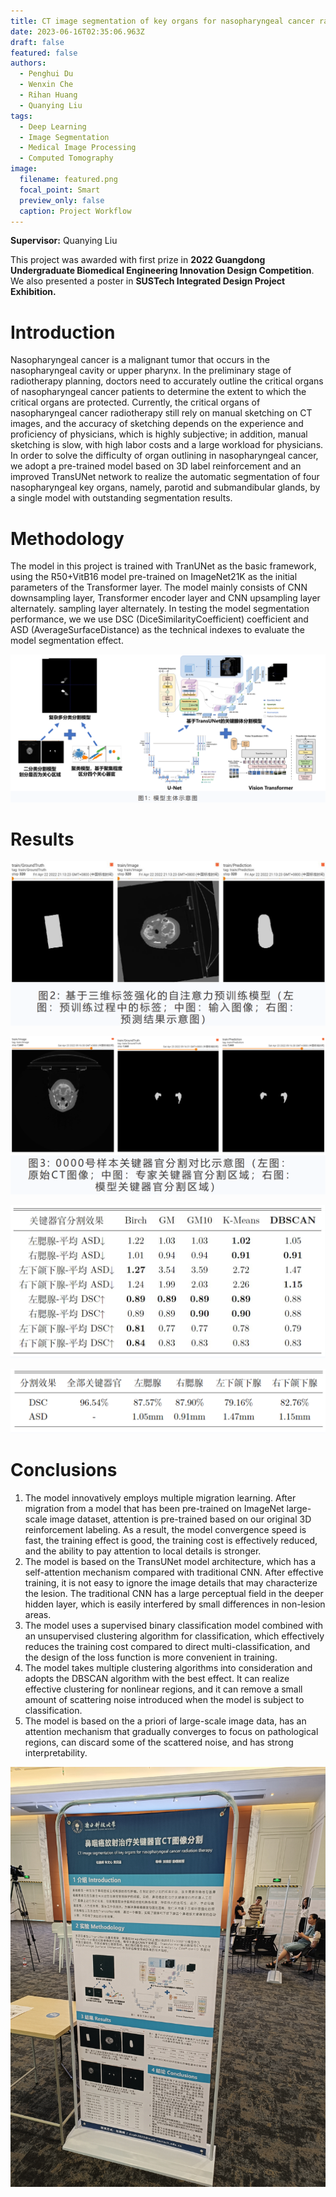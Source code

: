 ```yaml
---
title: CT image segmentation of key organs for nasopharyngeal cancer radiation therapy
date: 2023-06-16T02:35:06.963Z
draft: false
featured: false
authors:
  - Penghui Du
  - Wenxin Che
  - Rihan Huang
  - Quanying Liu
tags:
  - Deep Learning
  - Image Segmentation
  - Medical Image Processing
  - Computed Tomography
image:
  filename: featured.png
  focal_point: Smart
  preview_only: false
  caption: Project Workflow
---
```

**Supervisor:** Quanying Liu

This project was awarded with first prize in **2022 Guangdong Undergraduate Biomedical Engineering Innovation Design Competition**. We also presented a poster in **SUSTech Integrated Design Project Exhibition.**

# Introduction

Nasopharyngeal cancer is a malignant tumor that occurs in the nasopharyngeal cavity or upper pharynx. In the preliminary stage of radiotherapy planning, doctors need to accurately outline the critical organs of nasopharyngeal cancer patients to determine the extent to which the critical organs are protected. Currently, the critical organs of nasopharyngeal cancer radiotherapy still rely on manual sketching on CT images, and the accuracy of sketching depends on the experience and proficiency of physicians, which is highly subjective; in addition, manual sketching is slow, with high labor costs and a large workload for physicians. In order to solve the difficulty of organ outlining in nasopharyngeal cancer, we adopt a pre-trained model based on 3D label reinforcement and an improved TransUNet network to realize the automatic segmentation of four nasopharyngeal key organs, namely, parotid and submandibular glands, by a single model with outstanding segmentation results.

# Methodology

The model in this project is trained with TranUNet as the basic framework, using the R50+VitB16 model pre-trained on ImageNet21K as the initial parameters of the Transformer layer. The model mainly consists of CNN downsampling layer, Transformer encoder layer and CNN upsampling layer alternately. sampling layer alternately. In testing the model segmentation performance, we we use DSC (DiceSimilarityCoefficient) coefficient and ASD (AverageSurfaceDistance) as the technical indexes to evaluate the model segmentation effect.

![image-20230712225414287](image-20230712225414287.png)

# Results

![image-20230712225507767](image-20230712225507767.png)

![image-20230712225518226](image-20230712225518226.png)

![image-20230712225528177](image-20230712225528177.png)

![image-20230712225553820](image-20230712225553820.png)

# Conclusions

1. The model innovatively employs multiple migration learning. After migration from a model that has been pre-trained on ImageNet large-scale image dataset, attention is pre-trained based on our original 3D reinforcement labeling. As a result, the model
   convergence speed is fast, the training effect is good, the training cost is effectively reduced, and the ability to pay attention to local details is stronger.
2. The model is based on the TransUNet model architecture, which has a self-attention mechanism compared with traditional CNN. After effective training, it is not easy to ignore the image details that may characterize the lesion. The traditional CNN has a large perceptual field in the deeper hidden layer, which is easily interfered by small differences in non-lesion areas.
3. The model uses a supervised binary classification model combined with an unsupervised clustering algorithm for classification, which effectively reduces the training cost compared to direct multi-classification, and the design of the loss function is more convenient in training.
4. The model takes multiple clustering algorithms into consideration and adopts the DBSCAN algorithm with the best effect. It can realize effective clustering for nonlinear regions, and it can remove a small amount of scattering noise introduced when the model is subject to classification.
5. The model is based on the a priori of large-scale image data, has an attention mechanism that gradually converges to focus on pathological regions, can discard some of the scattered noise, and has strong interpretability.

![image-20230712223619.jpg](image-20230712223619.jpg)